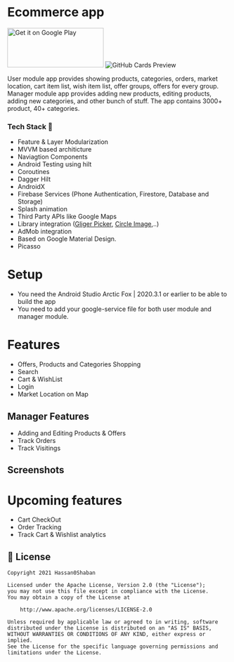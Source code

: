 # Ecommerce app
<a href="https://play.google.com/store/apps/details?id=com.harera.hyperpanda"><img class="alignnone" src="https://play.google.com/intl/en_us/badges/images/generic/en_badge_web_generic.png" alt="Get it on Google Play" width="219" height="90" /></a>
![GitHub Cards Preview](https://github.com/hassan0shaban/Hyper-Panda/raw/master/demo/screesnshots_group.png)

User module app provides showing products, categories, orders, market location, cart item list, wish item list, offer groups, offers for every group.
Manager module app provides adding new products, editing products, adding new categories, and other bunch of stuff.
The app contains 3000+ product, 40+ categories.


### Tech Stack 🚀
- Feature & Layer Modularization
- MVVM based architicture
- Naviagtion Components
- Android Testing using hilt
- Coroutines
- Dagger Hilt
- AndroidX
- Firebase Services (Phone Authentication, Firestore, Database and Storage)
- Splash animation
- Third Party APIs like Google Maps
- Library integration (<a href="https://github.com/OpenSooq/Gligar">Gliger Picker</a>, <a href="https://github.com/hdodenhof/CircleImageView">Circle Image</a>,..)
- AdMob integration
- Based on Google Material Design.
- Picasso

# Setup
- You need the Android Studio Arctic Fox | 2020.3.1 or earlier to be able to build the app
- You need to add your google-service file for both user module and manager module.


# Features
- Offers, Products and Categories Shopping
- Search
- Cart & WishList
- Login
- Market Location on Map

## Manager Features
- Adding and Editing Products & Offers
- Track Orders
- Track Visitings

## Screenshots


# Upcoming features
- Cart CheckOut
- Order Tracking
- Track Cart & Wishlist analytics

## 📃 License

```
Copyright 2021 Hassan0Shaban

Licensed under the Apache License, Version 2.0 (the "License");
you may not use this file except in compliance with the License.
You may obtain a copy of the License at

    http://www.apache.org/licenses/LICENSE-2.0

Unless required by applicable law or agreed to in writing, software
distributed under the License is distributed on an "AS IS" BASIS,
WITHOUT WARRANTIES OR CONDITIONS OF ANY KIND, either express or implied.
See the License for the specific language governing permissions and
limitations under the License.
```
